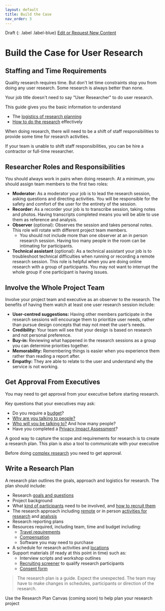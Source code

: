 ```yaml
---
layout: default
title: Build the Case
nav_order: 3
---
```


Draft
{: .label .label-blue}
[Edit or Request New Content](https://github.com/bcgov/user-research-guide/issues/new/choose)

# Build the Case for User Research

## Staffing and Time Requirements
Quality research requires time. But don't let time constraints stop you from doing any user research. Some research is always better than none.

Your job title doesn't need to say "User Researcher" to do user research.

This guide gives you the basic information to understand
- The [logistics of research planning](https://bcgov.github.io/user-research-guide/planning-research/)
- [How to do the research](https://bcgov.github.io/user-research-guide/conduct-research.html) effectively

When doing research, there will need to be a shift of staff responsibilities to provide some time for research activities.

If your team is unable to shift staff responsibilities, you can be hire a contractor or full-time researcher.

## Researcher Roles and Responsibilities
You should always work in pairs when doing research. At a minimum, you should assign team members to the first two roles:

- **Moderator:** As a moderator your job is to lead the research session, asking questions and directing activities. You will be responsible for the safety and comfort of the user for the entirety of the session.
- **Recorder:** As a recorder your job is to transcribe session, taking notes and photos. Having transcripts completed means you will be able to use them as reference and analysis.
- **Observer** (optional): Observes the session and takes personal notes. This role will rotate with different project team members.
  - You should not include more than one observer at an in person research session. Having too many people in the room can be intimating for participants.
- **Technical assistant** (optional): As a technical assistant your job is to troubleshoot technical difficulties when running or recording a remote research session. This role is helpful when you are doing online research with a group of participants. You may not want to interrupt the whole group if one participant is having issues.


## Involve the Whole Project Team
Involve your project team and executive as an observer to the research. The benefits of having them watch at least one user research session include:

- **User-centred suggestions:** Having other members participate in the research sessions will encourage them to prioritize user needs, rather than pursue design concepts that may not meet the user’s needs.
- **Credibility:** Your team will see that your design is based on research and not personal preference.
- **Buy-in:** Reviewing what happened in the research sessions as a group you can determine priorities together.
- **Memorability:** Remembering things is easier when you experience them rather than reading a report after.
- **Empathy:** They are able to relate to the user and understand why the service is not working.

## Get Approval From Executives
You may need to get approval from your executive before starting research.

Key questions that your executives may ask:

- Do you require a [budget](https://bcgov.github.io/user-research-guide/planning-research/#create-a-budget)?
- [Why are you talking to people?](https://bcgov.github.io/user-research-guide/understand-user-research.html#why-is-user-research-important)
- [Who will you be talking to?](https://bcgov.github.io/user-research-guide/planning-research/#identify-the-right-participants) And how many people?
- Have you completed a [Privacy Impact Assessment](https://bcgov.github.io/user-research-guide/planning-research/pia.html)?

A good way to capture the scope and requirements for research is to create a research plan. This plan is also a tool to communicate with your executive

Before doing [complex research](https://bcgov.github.io/user-research-guide/ethics.html#complex-research-activities) you need to get approval.

## Write a Research Plan
A research plan outlines the goals, approach and logistics for research. The plan should include:

- Research [goals and questions](https://bcgov.github.io/user-research-guide/define-goals.html)
- Project background
- What [kind of participants](https://bcgov.github.io/user-research-guide/planning-research/#identify-the-right-participants) need to be involved, and [how to recruit them](https://bcgov.github.io/user-research-guide/find-participants.html)
- The research approach including [remote](https://bcgov.github.io/user-research-guide/activities/remote-research.html) or in person [activities for research](https://bcgov.github.io/user-research-guide/activities/) and [analysis](https://bcgov.github.io/user-research-guide/analysis.html)
- Research reporting plans
- Resources required, including team, time and budget including:
  - [Travel requirements](https://bcgov.github.io/user-research-guide/planning-research/travel.html)
  - [Compensation](https://bcgov.github.io/user-research-guide/planning-research/compensation.html)
  - Software you may need to purchase
- A schedule for research activities and [locations](https://bcgov.github.io/user-research-guide/planning-research/travel.html)
- Support materials (if ready at this point in time) such as:
  - Interview scripts and workshop outlines
  - [Recruiting screener](https://bcgov.github.io/user-research-guide/find-participants.html#screen-participants) to qualify research participants
  - [Consent form](https://bcgov.github.io/user-research-guide/planning-research/consent.html)

> The research plan is a guide. Expect the unexpected. The team may have to make changes in schedules, participants or direction of the research.

Use the Research Plan Canvas (coming soon) to help plan your research project
